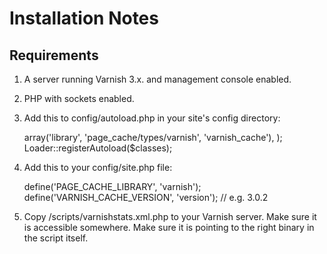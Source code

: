 # Installation Notes

## Requirements

1. A server running Varnish 3.x. and management console enabled.
2. PHP with sockets enabled.
3. Add this to config/autoload.php in your site's config directory:

	<?php
	$classes = array(
		'VarnishPageCache' => array('library', 'page_cache/types/varnish', 'varnish_cache'),
	);
	Loader::registerAutoload($classes);
	
4. Add this to your config/site.php file:

	define('PAGE_CACHE_LIBRARY', 'varnish');
	define('VARNISH_CACHE_VERSION', 'version'); // e.g. 3.0.2
	
5. Copy /scripts/varnishstats.xml.php to your Varnish server. Make sure it is accessible somewhere. Make sure it is pointing to the right binary in the script itself.
